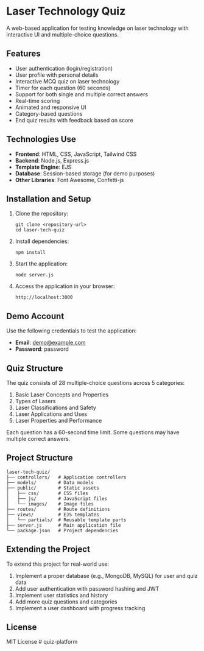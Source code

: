 # Laser Technology Quiz

A web-based application for testing knowledge on laser technology with interactive UI and multiple-choice questions.

## Features

- User authentication (login/registration)
- User profile with personal details
- Interactive MCQ quiz on laser technology
- Timer for each question (60 seconds)
- Support for both single and multiple correct answers
- Real-time scoring
- Animated and responsive UI
- Category-based questions
- End quiz results with feedback based on score

## Technologies Use

- **Frontend**: HTML, CSS, JavaScript, Tailwind CSS
- **Backend**: Node.js, Express.js
- **Template Engine**: EJS
- **Database**: Session-based storage (for demo purposes)
- **Other Libraries**: Font Awesome, Confetti-js

## Installation and Setup

1. Clone the repository:
   ```
   git clone <repository-url>
   cd laser-tech-quiz
   ```

2. Install dependencies:
   ```
   npm install
   ```

3. Start the application:
   ```
   node server.js
   ```

4. Access the application in your browser:
   ```
   http://localhost:3000
   ```

## Demo Account

Use the following credentials to test the application:
- **Email**: demo@example.com
- **Password**: password

## Quiz Structure

The quiz consists of 28 multiple-choice questions across 5 categories:
1. Basic Laser Concepts and Properties
2. Types of Lasers
3. Laser Classifications and Safety
4. Laser Applications and Uses
5. Laser Properties and Performance

Each question has a 60-second time limit. Some questions may have multiple correct answers.

## Project Structure

```
laser-tech-quiz/
├── controllers/   # Application controllers
├── models/        # Data models
├── public/        # Static assets
│   ├── css/       # CSS files
│   ├── js/        # JavaScript files
│   └── images/    # Image files
├── routes/        # Route definitions
├── views/         # EJS templates
│   └── partials/  # Reusable template parts
├── server.js      # Main application file
└── package.json   # Project dependencies
```

## Extending the Project

To extend this project for real-world use:

1. Implement a proper database (e.g., MongoDB, MySQL) for user and quiz data
2. Add user authentication with password hashing and JWT
3. Implement user statistics and history
4. Add more quiz questions and categories
5. Implement a user dashboard with progress tracking

## License

MIT License # quiz-platform
